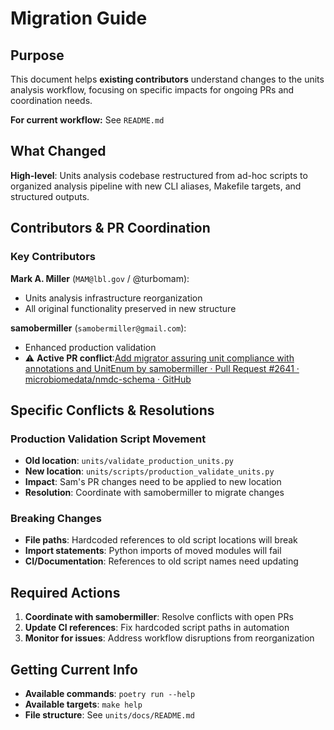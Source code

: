 # Migration Guide

## Purpose

This document helps **existing contributors** understand changes to the units analysis workflow, focusing on specific impacts for ongoing PRs and coordination needs.

**For current workflow:** See `README.md`

## What Changed

**High-level**: Units analysis codebase restructured from ad-hoc scripts to organized analysis pipeline with new CLI aliases, Makefile targets, and structured outputs.

## Contributors & PR Coordination

### Key Contributors

**Mark A. Miller** (`MAM@lbl.gov` / @turbomam):

- Units analysis infrastructure reorganization
- All original functionality preserved in new structure

**samobermiller** (`samobermiller@gmail.com`):

- Enhanced production validation
- ⚠️ **Active PR conflict**:[Add migrator assuring unit compliance with annotations and UnitEnum by samobermiller · Pull Request #2641 · microbiomedata/nmdc-schema · GitHub](https://github.com/microbiomedata/nmdc-schema/pull/2641)

## Specific Conflicts & Resolutions

### Production Validation Script Movement

- **Old location**: `units/validate_production_units.py`  
- **New location**: `units/scripts/production_validate_units.py`
- **Impact**: Sam's PR changes need to be applied to new location
- **Resolution**: Coordinate with samobermiller to migrate changes

### Breaking Changes

- **File paths**: Hardcoded references to old script locations will break
- **Import statements**: Python imports of moved modules will fail  
- **CI/Documentation**: References to old script names need updating

## Required Actions

1. **Coordinate with samobermiller**: Resolve conflicts with open PRs
2. **Update CI references**: Fix hardcoded script paths in automation  
3. **Monitor for issues**: Address workflow disruptions from reorganization

## Getting Current Info

- **Available commands**: `poetry run --help`
- **Available targets**: `make help`
- **File structure**: See `units/docs/README.md`